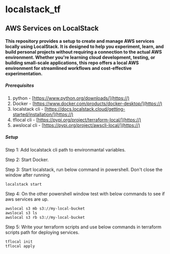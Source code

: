 # localstack_tf

## AWS Services on LocalStack

#### This repository provides a setup to create and manage AWS services locally using LocalStack. It is designed to help you experiment, learn, and build personal projects without requiring a connection to the actual AWS environment. Whether you're learning cloud development, testing, or building small-scale applications, this repo offers a local AWS environment for streamlined workflows and cost-effective experimentation.

##### Prerequisites

1) python - [https://www.python.org/downloads/](https://)
2) Docker - [https://www.docker.com/products/docker-desktop/](https://)
3) localstack cli - [https://docs.localstack.cloud/getting-started/installation/](https://)
4) tflocal cli - [https://pypi.org/project/terraform-local/](https://)
5) awslocal cli - [https://pypi.org/project/awscli-local/](https://)

##### Setup

Step 1: Add localstack cli path to environmantal variables.

Step 2: Start Docker.

Step 3: Start localstack, run below command in powershell. Don't close the window after running
```
localstack start
```

Step 4: On the other powershell window test with below commands to see if aws services are up.
```
awslocal s3 mb s3://my-local-bucket
awslocal s3 ls
awslocal s3 rb s3://my-local-bucket
```

Step 5: Write your terraform scripts and use below commands in terraform scripts path for deploying services.
```
tflocal init
tflocal apply
```
